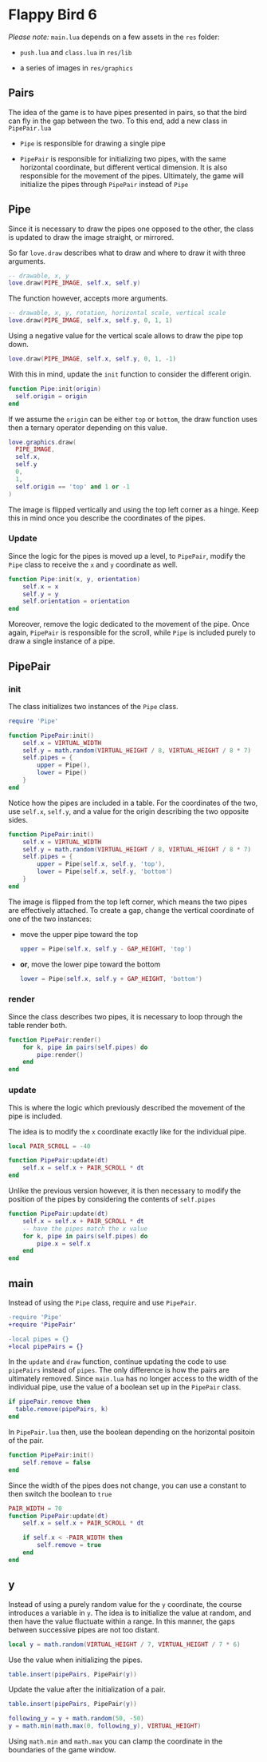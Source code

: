 # Flappy Bird 6

_Please note:_ `main.lua` depends on a few assets in the `res` folder:

- `push.lua` and `class.lua` in `res/lib`

- a series of images in `res/graphics`

## Pairs

The idea of the game is to have pipes presented in pairs, so that the bird can fly in the gap between the two. To this end, add a new class in `PipePair.lua`

- `Pipe` is responsible for drawing a single pipe

- `PipePair` is responsible for initializing two pipes, with the same horizontal coordinate, but different vertical dimension. It is also responsible for the movement of the pipes. Ultimately, the game will initialize the pipes through `PipePair` instead of `Pipe`

## Pipe

Since it is necessary to draw the pipes one opposed to the other, the class is updated to draw the image straight, or mirrored.

So far `love.draw` describes what to draw and where to draw it with three arguments.

```lua
-- drawable, x, y
love.draw(PIPE_IMAGE, self.x, self.y)
```

The function however, accepts more arguments.

```lua
-- drawable, x, y, rotation, horizontal scale, vertical scale
love.draw(PIPE_IMAGE, self.x, self.y, 0, 1, 1)
```

Using a negative value for the vertical scale allows to draw the pipe top down.

```lua
love.draw(PIPE_IMAGE, self.x, self.y, 0, 1, -1)
```

With this in mind, update the `init` function to consider the different origin.

```lua
function Pipe:init(origin)
  self.origin = origin
end
```

If we assume the `origin` can be either `top` or `bottom`, the draw function uses then a ternary operator depending on this value.

```lua
love.graphics.draw(
  PIPE_IMAGE,
  self.x,
  self.y
  0,
  1,
  self.origin == 'top' and 1 or -1
)
```

The image is flipped vertically and using the top left corner as a hinge. Keep this in mind once you describe the coordinates of the pipes.

### Update

Since the logic for the pipes is moved up a level, to `PipePair`, modify the `Pipe` class to receive the `x` and `y` coordinate as well.

```lua
function Pipe:init(x, y, orientation)
    self.x = x
    self.y = y
    self.orientation = orientation
end
```

Moreover, remove the logic dedicated to the movement of the pipe. Once again, `PipePair` is responsible for the scroll, while `Pipe` is included purely to draw a single instance of a pipe.

## PipePair

### init

The class initializes two instances of the `Pipe` class.

```lua
require 'Pipe'

function PipePair:init()
    self.x = VIRTUAL_WIDTH
    self.y = math.random(VIRTUAL_HEIGHT / 8, VIRTUAL_HEIGHT / 8 * 7)
    self.pipes = {
        upper = Pipe(),
        lower = Pipe()
    }
end
```

Notice how the pipes are included in a table. For the coordinates of the two, use `self.x`, `self.y`, and a value for the origin describing the two opposite sides.

```lua
function PipePair:init()
    self.x = VIRTUAL_WIDTH
    self.y = math.random(VIRTUAL_HEIGHT / 8, VIRTUAL_HEIGHT / 8 * 7)
    self.pipes = {
        upper = Pipe(self.x, self.y, 'top'),
        lower = Pipe(self.x, self.y, 'bottom')
    }
end
```

The image is flipped from the top left corner, which means the two pipes are effectively attached. To create a gap, change the vertical coordinate of one of the two instances:

- move the upper pipe toward the top

  ```lua
  upper = Pipe(self.x, self.y - GAP_HEIGHT, 'top')
  ```

- **or**, move the lower pipe toward the bottom

  ```lua
  lower = Pipe(self.x, self.y + GAP_HEIGHT, 'bottom')
  ```

### render

Since the class describes two pipes, it is necessary to loop through the table render both.

```lua
function PipePair:render()
    for k, pipe in pairs(self.pipes) do
        pipe:render()
    end
end
```

### update

This is where the logic which previously described the movement of the pipe is included.

The idea is to modify the `x` coordinate exactly like for the individual pipe.

```lua
local PAIR_SCROLL = -40

function PipePair:update(dt)
    self.x = self.x + PAIR_SCROLL * dt
end
```

Unlike the previous version however, it is then necessary to modify the position of the pipes by considering the contents of `self.pipes`

```lua
function PipePair:update(dt)
    self.x = self.x + PAIR_SCROLL * dt
    -- have the pipes match the x value
    for k, pipe in pairs(self.pipes) do
        pipe.x = self.x
    end
end
```

## main

Instead of using the `Pipe` class, require and use `PipePair`.

```diff
-require 'Pipe'
+require 'PipePair'

-local pipes = {}
+local pipePairs = {}
```

In the `update` and `draw` function, continue updating the code to use `pipePairs` instead of `pipes`. The only difference is how the pairs are ultimately removed. Since `main.lua` has no longer access to the width of the individual pipe, use the value of a boolean set up in the `PipePair` class.

```lua
if pipePair.remove then
  table.remove(pipePairs, k)
end
```

In `PipePair.lua` then, use the boolean depending on the horizontal positoin of the pair.

```lua
function PipePair:init()
    self.remove = false
end
```

Since the width of the pipes does not change, you can use a constant to then switch the boolean to `true`

```lua
PAIR_WIDTH = 70
function PipePair:update(dt)
    self.x = self.x + PAIR_SCROLL * dt

    if self.x < -PAIR_WIDTH then
        self.remove = true
    end
end
```

## y

Instead of using a purely random value for the `y` coordinate, the course introduces a variable in `y`. The idea is to initialize the value at random, and then have the value fluctuate within a range. In this manner, the gaps between successive pipes are not too distant.

```lua
local y = math.random(VIRTUAL_HEIGHT / 7, VIRTUAL_HEIGHT / 7 * 6)
```

Use the value when initializing the pipes.

```lua
table.insert(pipePairs, PipePair(y))
```

Update the value after the initialization of a pair.

```lua
table.insert(pipePairs, PipePair(y))

following_y = y + math.random(50, -50)
y = math.min(math.max(0, following_y), VIRTUAL_HEIGHT)
```

Using `math.min` and `math.max` you can clamp the coordinate in the boundaries of the game window.
